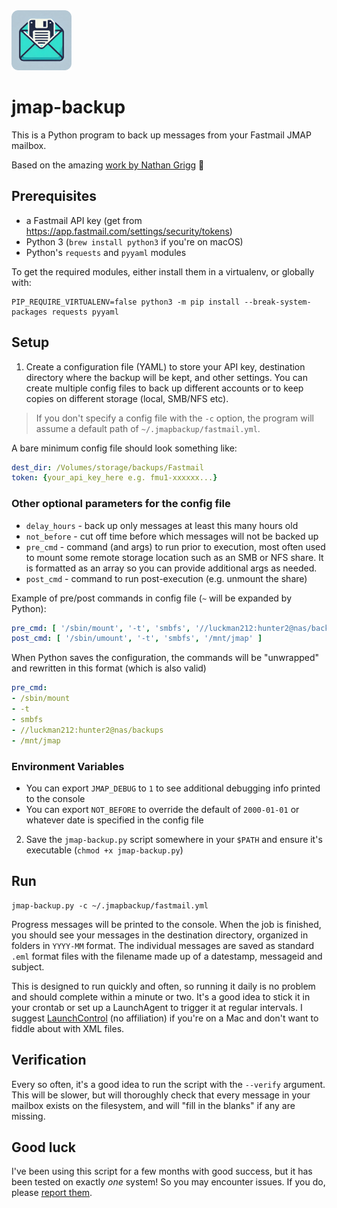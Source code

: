 <img src="./icon.png" height="96">

# jmap-backup

This is a Python program to back up messages from your Fastmail JMAP mailbox.

Based on the amazing [work by Nathan Grigg][1] 🙏

## Prerequisites

- a Fastmail API key (get from https://app.fastmail.com/settings/security/tokens)
- Python 3 (`brew install python3` if you're on macOS)
- Python's `requests` and `pyyaml` modules

To get the required modules, either install them in a virtualenv, or globally with:

```shell
PIP_REQUIRE_VIRTUALENV=false python3 -m pip install --break-system-packages requests pyyaml
```

## Setup

1. Create a configuration file (YAML) to store your API key, destination directory where the backup will be kept, and other settings. You can create multiple config files to back up different accounts or to keep copies on different storage (local, SMB/NFS etc).

> If you don't specify a config file with the `-c` option, the program will assume a default path of `~/.jmapbackup/fastmail.yml`.

A bare minimum config file should look something like:

```yaml
dest_dir: /Volumes/storage/backups/Fastmail
token: {your_api_key_here e.g. fmu1-xxxxxx...}
```

### Other optional parameters for the config file

- `delay_hours` - back up only messages at least this many hours old
- `not_before`  - cut off time before which messages will not be backed up
- `pre_cmd`     - command (and args) to run prior to execution, most often used to mount some remote storage location such as an SMB or NFS share. It is formatted as an array so you can provide additional args as needed.
- `post_cmd`    - command to run post-execution (e.g. unmount the share)

Example of pre/post commands in config file (`~` will be expanded by Python):

```yml
pre_cmd: [ '/sbin/mount', '-t', 'smbfs', '//luckman212:hunter2@nas/backups', '/mnt/jmap' ]
post_cmd: [ '/sbin/umount', '-t', 'smbfs', '/mnt/jmap' ]
```

When Python saves the configuration, the commands will be "unwrapped" and rewritten in this format (which is also valid)

```yml
pre_cmd:
- /sbin/mount
- -t
- smbfs
- //luckman212:hunter2@nas/backups
- /mnt/jmap
```

### Environment Variables

- You can export `JMAP_DEBUG` to `1` to see additional debugging info printed to the console
- You can export `NOT_BEFORE` to override the default of `2000-01-01` or whatever date is specified in the config file

2. Save the `jmap-backup.py` script somewhere in your `$PATH` and ensure it's executable (`chmod +x jmap-backup.py`)

## Run

```shell
jmap-backup.py -c ~/.jmapbackup/fastmail.yml
```

Progress messages will be printed to the console. When the job is finished, you should see your messages in the destination directory, organized in folders in `YYYY-MM` format. The individual messages are saved as standard `.eml` format files with the filename made up of a datestamp, messageid and subject.

This is designed to run quickly and often, so running it daily is no problem and should complete within a minute or two. It's a good idea to stick it in your crontab or set up a LaunchAgent to trigger it at regular intervals. I suggest [LaunchControl][3] (no affiliation) if you're on a Mac and don't want to fiddle about with XML files.

## Verification

Every so often, it's a good idea to run the script with the `--verify` argument. This will be slower, but will thoroughly check that every message in your mailbox exists on the filesystem, and will "fill in the blanks" if any are missing.

## Good luck

I've been using this script for a few months with good success, but it has been tested on exactly _one_ system! So you may encounter issues. If you do, please [report them][2].

[1]: https://nathangrigg.com/2021/08/fastmail-backup
[2]: https://github.com/luckman212/jmap-backup/issues
[3]: https://www.soma-zone.com/LaunchControl/
